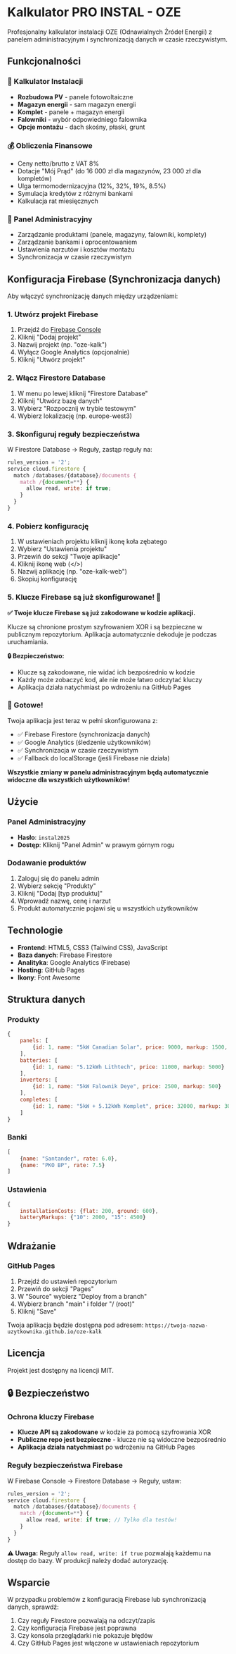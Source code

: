 # Kalkulator PRO INSTAL - OZE

Profesjonalny kalkulator instalacji OZE (Odnawialnych Źródeł Energii) z panelem administracyjnym i synchronizacją danych w czasie rzeczywistym.

## Funkcjonalności

### 🧮 Kalkulator Instalacji
- **Rozbudowa PV** - panele fotowoltaiczne
- **Magazyn energii** - sam magazyn energii
- **Komplet** - panele + magazyn energii
- **Falowniki** - wybór odpowiedniego falownika
- **Opcje montażu** - dach skośny, płaski, grunt

### 💰 Obliczenia Finansowe
- Ceny netto/brutto z VAT 8%
- Dotacje "Mój Prąd" (do 16 000 zł dla magazynów, 23 000 zł dla kompletów)
- Ulga termomodernizacyjna (12%, 32%, 19%, 8.5%)
- Symulacja kredytów z różnymi bankami
- Kalkulacja rat miesięcznych

### 🔧 Panel Administracyjny
- Zarządzanie produktami (panele, magazyny, falowniki, komplety)
- Zarządzanie bankami i oprocentowaniem
- Ustawienia narzutów i kosztów montażu
- Synchronizacja w czasie rzeczywistym

## Konfiguracja Firebase (Synchronizacja danych)

Aby włączyć synchronizację danych między urządzeniami:

### 1. Utwórz projekt Firebase
1. Przejdź do [Firebase Console](https://console.firebase.google.com/)
2. Kliknij "Dodaj projekt"
3. Nazwij projekt (np. "oze-kalk")
4. Wyłącz Google Analytics (opcjonalnie)
5. Kliknij "Utwórz projekt"

### 2. Włącz Firestore Database
1. W menu po lewej kliknij "Firestore Database"
2. Kliknij "Utwórz bazę danych"
3. Wybierz "Rozpocznij w trybie testowym"
4. Wybierz lokalizację (np. europe-west3)

### 3. Skonfiguruj reguły bezpieczeństwa
W Firestore Database → Reguły, zastąp reguły na:

```javascript
rules_version = '2';
service cloud.firestore {
  match /databases/{database}/documents {
    match /{document=**} {
      allow read, write: if true;
    }
  }
}
```

### 4. Pobierz konfigurację
1. W ustawieniach projektu kliknij ikonę koła zębatego
2. Wybierz "Ustawienia projektu"
3. Przewiń do sekcji "Twoje aplikacje"
4. Kliknij ikonę web (</>)
5. Nazwij aplikację (np. "oze-kalk-web")
6. Skopiuj konfigurację

### 5. Klucze Firebase są już skonfigurowane! 🔐

**✅ Twoje klucze Firebase są już zakodowane w kodzie aplikacji.**

Klucze są chronione prostym szyfrowaniem XOR i są bezpieczne w publicznym repozytorium. Aplikacja automatycznie dekoduje je podczas uruchamiania.

**🔒 Bezpieczeństwo:** 
- Klucze są zakodowane, nie widać ich bezpośrednio w kodzie
- Każdy może zobaczyć kod, ale nie może łatwo odczytać kluczy
- Aplikacja działa natychmiast po wdrożeniu na GitHub Pages

### 🎉 Gotowe!
Twoja aplikacja jest teraz w pełni skonfigurowana z:
- ✅ Firebase Firestore (synchronizacja danych)
- ✅ Google Analytics (śledzenie użytkowników)
- ✅ Synchronizacja w czasie rzeczywistym
- ✅ Fallback do localStorage (jeśli Firebase nie działa)

**Wszystkie zmiany w panelu administracyjnym będą automatycznie widoczne dla wszystkich użytkowników!**

## Użycie

### Panel Administracyjny
- **Hasło**: `instal2025`
- **Dostęp**: Kliknij "Panel Admin" w prawym górnym rogu

### Dodawanie produktów
1. Zaloguj się do panelu admin
2. Wybierz sekcję "Produkty"
3. Kliknij "Dodaj [typ produktu]"
4. Wprowadź nazwę, cenę i narzut
5. Produkt automatycznie pojawi się u wszystkich użytkowników

## Technologie

- **Frontend**: HTML5, CSS3 (Tailwind CSS), JavaScript
- **Baza danych**: Firebase Firestore
- **Analityka**: Google Analytics (Firebase)
- **Hosting**: GitHub Pages
- **Ikony**: Font Awesome

## Struktura danych

### Produkty
```javascript
{
    panels: [
        {id: 1, name: "5kW Canadian Solar", price: 9000, markup: 1500, power: 5}
    ],
    batteries: [
        {id: 1, name: "5.12kWh Lithtech", price: 11000, markup: 5000}
    ],
    inverters: [
        {id: 1, name: "5kW Falownik Deye", price: 2500, markup: 500}
    ],
    completes: [
        {id: 1, name: "5kW + 5.12kWh Komplet", price: 32000, markup: 3000, power: 5}
    ]
}
```

### Banki
```javascript
[
    {name: "Santander", rate: 6.0},
    {name: "PKO BP", rate: 7.5}
]
```

### Ustawienia
```javascript
{
    installationCosts: {flat: 200, ground: 600},
    batteryMarkups: {"10": 2000, "15": 4500}
}
```

## Wdrażanie

### GitHub Pages
1. Przejdź do ustawień repozytorium
2. Przewiń do sekcji "Pages"
3. W "Source" wybierz "Deploy from a branch"
4. Wybierz branch "main" i folder "/ (root)"
5. Kliknij "Save"

Twoja aplikacja będzie dostępna pod adresem: `https://twoja-nazwa-uzytkownika.github.io/oze-kalk`

## Licencja

Projekt jest dostępny na licencji MIT.

## 🔒 Bezpieczeństwo

### Ochrona kluczy Firebase
- **Klucze API są zakodowane** w kodzie za pomocą szyfrowania XOR
- **Publiczne repo jest bezpieczne** - klucze nie są widoczne bezpośrednio
- **Aplikacja działa natychmiast** po wdrożeniu na GitHub Pages

### Reguły bezpieczeństwa Firebase
W Firebase Console → Firestore Database → Reguły, ustaw:
```javascript
rules_version = '2';
service cloud.firestore {
  match /databases/{database}/documents {
    match /{document=**} {
      allow read, write: if true; // Tylko dla testów!
    }
  }
}
```

**⚠️ Uwaga:** Reguły `allow read, write: if true` pozwalają każdemu na dostęp do bazy. W produkcji należy dodać autoryzację.

## Wsparcie

W przypadku problemów z konfiguracją Firebase lub synchronizacją danych, sprawdź:
1. Czy reguły Firestore pozwalają na odczyt/zapis
2. Czy konfiguracja Firebase jest poprawna
3. Czy konsola przeglądarki nie pokazuje błędów
4. Czy GitHub Pages jest włączone w ustawieniach repozytorium
